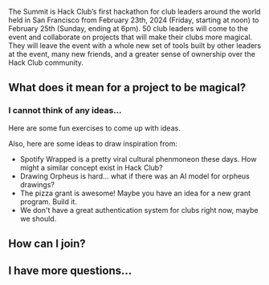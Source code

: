 
The Summit is Hack Club’s first hackathon for club leaders around the world held in San Francisco from February 23th, 2024 (Friday, starting at noon) to February 25th (Sunday, ending at 6pm). 50 club leaders will come to the event and collaborate on projects that will make their clubs more magical. They will leave the event with a whole new set of tools built by other leaders at the event, many new friends, and a greater sense of ownership over the Hack Club community.

## What does it mean for a project to be magical?

### I cannot think of any ideas...
Here are some fun exercises to come up with ideas.

Also, here are some ideas to draw inspiration from:
* Spotify Wrapped is a pretty viral cultural phenmoneon these days. How might a similar concept exist in Hack Club?
* Drawing Orpheus is hard... what if there was an AI model for orpheus drawings?
* The pizza grant is awesome! Maybe you have an idea for a new grant program. Build it.
* We don't have a great authentication system for clubs right now, maybe we should.

## How can I join?

## I have more questions...

